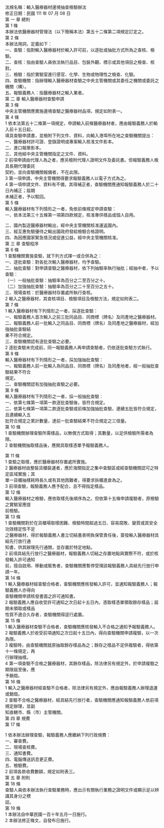 法規名稱：輸入醫療器材邊境抽查檢驗辦法  
修正日期：民國 111 年 07 月 08 日  
第 一 章 總則  
第 1 條  
本辦法依醫療器材管理法（以下簡稱本法）第五十二條第二項規定訂定之。  
第 2 條  
本辦法用詞，定義如下：  
一、查驗：指對輸入醫療器材於輸入許可前，以逐批或抽批方式所為之查核、檢驗。  
二、查核：指由查驗人員依法執行品目、包裝外觀、標示或其他項目之檢查、核對。  
三、檢驗：指於實驗室進行感官、化學、生物或物理性之檢查、化驗。  
四、查驗機關：指辦理輸入醫療器材查驗之中央主管機關或其委任之機關或委託之機關（構）。  
五、報驗義務人：指醫療器材之輸入業者。  
第 二 章 輸入醫療器材查驗申請  
第 3 條  
中央主管機關應實施邊境查驗之醫療器材品項，規定如附表一。  
第 4 條  
1 依本法第五十二條第一項規定，申請輸入前條醫療器材者，應由報驗義務人於輸入前十五日起，  
填具查驗申請書，並檢附下列文件、資料，向輸入港埠所在地之查驗機關提出：  
一、醫療器材許可證、登錄證明或專案輸入核准文件影本。  
二、進口報單影本。  
三、其他經中央主管機關指定之文件、資料。  
2 前項申請由代理人為之者，應另檢附代理人證明文件及委託書。但報驗義務人檢具長期代理委託  
契約，並向查驗機關報備者，不在此限。  
3 第一項申請，中央主管機關得要求報驗義務人以電子方式為之。  
4 第一項申請文件、資料有不備，其得補正者，查驗機關應通知報驗義務人於二十日內補正；屆期  
未補正者，予以駁回。  
第 5 條  
輸入醫療器材有下列情形之一者，免依前條規定申請查驗：  
一、依本法第三十五條第一項第四款規定，核准專供樣品或個人自用。  


二、國內製造醫療器材輸出，經中央主管機關核准運返國內。  
三、經互惠免驗優待之輸出國政府發給檢驗合格證明。  
四、為因應國家緊急情況或促進公益，經中央主管機關核准。  
第 三 章 查驗程序  
第 6 條  
1 查驗機關實施查驗，就下列方式擇一或合併為之：  
一、逐批查驗：對各批次輸入醫療器材，均予查驗。  
二、抽批查驗：對申請查驗之醫療器材，依下列抽驗率執行抽批；經抽中者，予以查驗：  
（一）一般抽批查驗：抽驗率為百分之二至百分之十。  
（二）加強抽批查驗：抽驗率為百分之二十至百分之五十。  
三、現場查核：於醫療器材存置處所執行查核。  
2 輸入之醫療器材，其查核項目、檢驗項目及檢驗方法，規定如附表二。  
第 7 條  
1 輸入醫療器材有下列情形之一者，採逐批查驗：  
一、報驗義務人首次輸入之前三批同品目、同商標（牌名）及同產地之醫療器材。  
二、報驗義務人前一批輸入之同品目、同商標（牌名）及同產地之醫療器材，經加強抽批查驗結  
果不符合規定。  
三、查驗機關認有逐批查驗之必要。  
2 逐批查驗未完成前，同一報驗義務人再申請查驗者，仍依逐批查驗方式執行。  
第 8 條  
輸入醫療器材有下列情形之一者，採加強抽批查驗：  
一、報驗義務人前一批輸入為同品目、同商標（牌名）及同產地者，經一般抽批查驗結果不符合  
規定。  
二、查驗機關認有加強抽批查驗之必要。  
第 9 條  
輸入醫療器材有下列情形之一者，採一般抽批查驗：  
一、依第七條第一項第一款逐批查驗後，皆符合規定。  
二、依第七條第一項第二款逐批查驗或前條加強抽批查驗，連續五批皆符合規定，且連續輸入五  
批符合規定之累計數量，達前一批查驗結果不符合規定之三倍量。  
第 10 條  
1 查驗機關辦理查驗所需樣品，以無償方式取得；其數量，以足供檢驗所需者為限。  
2 查驗機關抽取樣品後，應開具取樣憑單予報驗義務人。  


第 11 條  
1 查驗之取樣，應於醫療器材存置處所實施。  
2 醫療器材由整裝貨櫃裝運者，應於海關指定之集中查驗區或經查驗機關認可之特定區域實施；其  
單一貨櫃抽樣耗時長久或有其他困難者，得要求拆櫃進倉為之。  
3 前項查驗，報驗義務人應予配合，且不得指定樣品。  
第 12 條  
輸入醫療器材之檢驗，應依取樣先後順序為之。但依第十五條申請複驗者，原檢驗之實驗室應提  
前檢驗。  
第 13 條  
1 查驗機關對於在貨櫃場取樣困難、檢驗時間超過五日、容易腐敗、變質或其安全功效穩定性不足  
之醫療器材，得於報驗義務人書立切結書表明負保管責任後，簽發輸入醫療器材具結先行放行通  
知書，供其辦理先行通關，並存置於特定地點。  
2 前項具結先行放行之醫療器材，報驗義務人切結之存置地點與實際不符，或於核發輸入許可通知  
前，擅自啟用、移動或販售者，查驗機關應暫停受理該報驗義務人具結先行放行申請一年。  
第 14 條  
1 輸入醫療器材經查驗合格者，查驗機關應核發輸入許可，並通知報驗義務人；報驗義務人亦得向  
查驗機關申請核發書面之許可通知書。  
2 報驗義務人應自收受許可通知之次日起十五日內，憑取樣憑單領取餘存樣品；屆期未領取或樣品  
性質不適合久存者，查驗機關得逕行處置。  
第 15 條  
1 輸入醫療器材查驗不合格者，查驗機關應核發輸入不合格之通知予報驗義務人。  
2 報驗義務人於收受前項通知之次日起十五日內，得向查驗機關申請複驗，以一次為限。  
3 複驗時，由查驗機關就原抽取餘存樣品為之；餘存之樣品不足供複驗者，得依第十一條規定，再  
行辦理抽樣。  
4 第一項查驗不合格之醫療器材，其餘存樣品，除法律另有規定外，於申請複驗之期限屆至後，應  
予銷燬。  
第 16 條  
1 輸入之醫療器材經查驗不合格者，除法律另有規定外，應由報驗義務人辦理退運或銷燬。  
2 查驗不合格之醫療器材，經具結先行放行者，查驗機關應通知報驗義務人依前項規定辦理，並副  
知直轄市、縣（市）主管機關。  
第 四 章 規費  
第 17 條  


1 依本辦法辦理查驗，報驗義務人應繳納下列行政規費：  
一、審查費。  
二、現場查核費。  
三、通知書費。  
四、電腦傳送訊息更正費。  
五、檢驗費。  
2 前項各款收費數額，規定如附表三。  
第 五 章 附則  
第 18 條  
查驗人員依本辦法執行查驗業務時，應出示有關執行業務之證明文件或顯示足以辨識其身分之標  
誌。  
第 19 條  
1 本辦法自中華民國一百十年五月一日施行。  
2 本辦法修正條文，自發布日施行。  


